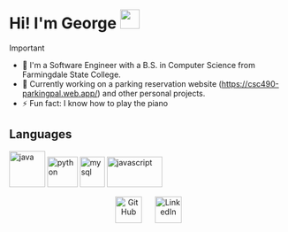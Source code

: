 #  Hi! I'm George <img src="https://github.com/TheDudeThatCode/TheDudeThatCode/blob/master/Assets/Hi.gif" width="35" />
> [!IMPORTANT]
> - 📖 I'm a Software Engineer with a B.S. in Computer Science from Farmingdale State College.
> - 🔭 Currently working on a parking reservation website (https://csc490-parkingpal.web.app/) and other personal projects.
> - ⚡ Fun fact: I know how to play the piano

 <!---
> [!IMPORTANT]
>  TBD

> [!NOTE]
> TBD

> [!WARNING]
> TBD

> [!TIP]
> TBD
-->

## Languages
<p align="left">
<img src="https://www.vectorlogo.zone/logos/java/java-icon.svg" alt="java" width="65" height="65"/>
<img src="https://www.vectorlogo.zone/logos/python/python-icon.svg" alt="python" width="55" height="55"/>
<img src="https://www.vectorlogo.zone/logos/mysql/mysql-icon.svg" alt="mysql" width="45" height="55"/>
<img src="https://upload.vectorlogo.zone/logos/javascript/images/239ec8a4-163e-4792-83b6-3f6d96911757.svg" alt="javascript" width="100" height="55"/>
<?p>
  
<p align="center">
 <a href="https://github.com/Gevoooo">
    <picture>
    <source media="(prefers-color-scheme: dark)" srcset="https://cdn.simpleicons.org/github/white">
    <img alt="GitHub" title="GitHub" height="48" width="48" src="https://cdn.simpleicons.org/github"></picture></a>
    </a>&nbsp;&nbsp;&nbsp;&nbsp;
    <a href="https://www.linkedin.com/in/george-nakashyan">
    <img alt="LinkedIn" title="LinkedIn" height="48" width="48" src="https://cdn.simpleicons.org/linkedin"></a>
</p>
